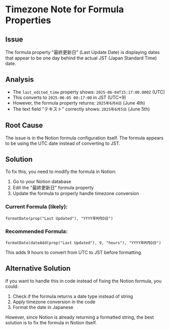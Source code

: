 # Timezone Note for Formula Properties

## Issue
The formula property "最終更新日" (Last Update Date) is displaying dates that appear to be one day behind the actual JST (Japan Standard Time) date.

## Analysis
- The `last_edited_time` property shows: `2025-06-04T15:17:00.000Z` (UTC)
- This converts to `2025-06-05 00:17:00` in JST (UTC+9)
- However, the formula property returns: `2025年6月4日` (June 4th)
- The text field "テキスト" correctly shows: `2025年6月5日` (June 5th)

## Root Cause
The issue is in the Notion formula configuration itself. The formula appears to be using the UTC date instead of converting to JST.

## Solution
To fix this, you need to modify the formula in Notion:

1. Go to your Notion database
2. Edit the "最終更新日" formula property
3. Update the formula to properly handle timezone conversion

### Current Formula (likely):
```
formatDate(prop("Last Updated"), "YYYY年M月D日")
```

### Recommended Formula:
```
formatDate(dateAdd(prop("Last Updated"), 9, "hours"), "YYYY年M月D日")
```

This adds 9 hours to convert from UTC to JST before formatting.

## Alternative Solution
If you want to handle this in code instead of fixing the Notion formula, you could:
1. Check if the formula returns a date type instead of string
2. Apply timezone conversion in the code
3. Format the date in Japanese

However, since Notion is already returning a formatted string, the best solution is to fix the formula in Notion itself.
